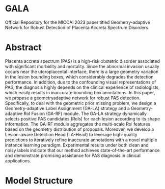 # GALA
Official Repository for the MICCAI 2023 paper titled Geometry-adaptive Network for Robust Detection of Placenta Accreta Spectrum Disorders

# Abstract
Placenta accreta spectrum (PAS) is a high-risk obstetric disorder associated with significant morbidity and mortality. Since the abnormal invasion usually occurs near the uteroplacental interface, there is a large geometry variation in the lesion bounding boxes, which considerably degrades the detection performance. In addition, due to the confounding visual representations of PAS, the diagnosis highly depends on the clinical experience of radiologists, which easily results in inaccurate bounding box annotations. In this paper, we propose a geometryadaptive network for robust PAS detection. Specifically, to deal with the geometric prior missing problem, we design a Geometry-adaptive Label Assignment (GA-LA) strategy and a Geometry-adaptive RoI Fusion (GA-RF) module. The GA-LA strategy dynamically selects positive PAS candidates (RoIs) for each lesion according to its shape information. The GA-RF module aggregates the multi-scale RoI features based on the geometry distribution of proposals. Moreover, we develop a Lesion-aware Detection Head (LA-Head) to leverage high-quality predictions to iteratively refine inaccurate annotations with a novel multiple instance learning paradigm. Experimental results under both clean and noisy labels indicate that our method achieves state-of-the-art performance and demonstrate promising assistance for PAS diagnosis in clinical applications.

# Model Structure
